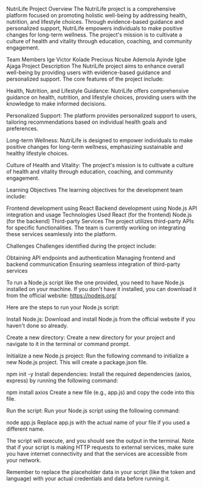 NutriLife Project
Overview
The NutriLife project is a comprehensive platform focused on promoting holistic well-being by addressing health, nutrition, and lifestyle choices. Through evidence-based guidance and personalized support, NutriLife empowers individuals to make positive changes for long-term wellness. The project's mission is to cultivate a culture of health and vitality through education, coaching, and community engagement.

Team Members
Ige Victor Kolade
Precious Ncube
Ademola Ayinde
Igbe Ajaga
Project Description
The NutriLife project aims to enhance overall well-being by providing users with evidence-based guidance and personalized support. The core features of the project include:

Health, Nutrition, and Lifestyle Guidance: NutriLife offers comprehensive guidance on health, nutrition, and lifestyle choices, providing users with the knowledge to make informed decisions.

Personalized Support: The platform provides personalized support to users, tailoring recommendations based on individual health goals and preferences.

Long-term Wellness: NutriLife is designed to empower individuals to make positive changes for long-term wellness, emphasizing sustainable and healthy lifestyle choices.

Culture of Health and Vitality: The project's mission is to cultivate a culture of health and vitality through education, coaching, and community engagement.

Learning Objectives
The learning objectives for the development team include:

Frontend development using React
Backend development using Node.js
API integration and usage
Technologies Used
React (for the frontend)
Node.js (for the backend)
Third-party Services
The project utilizes third-party APIs for specific functionalities. The team is currently working on integrating these services seamlessly into the platform.

Challenges
Challenges identified during the project include:

Obtaining API endpoints and authentication
Managing frontend and backend communication
Ensuring seamless integration of third-party services

To run a Node.js script like the one provided, you need to have Node.js installed on your machine. If you don't have it installed, you can download it from the official website: https://nodejs.org/

Here are the steps to run your Node.js script:

Install Node.js:
Download and install Node.js from the official website if you haven't done so already.

Create a new directory:
Create a new directory for your project and navigate to it in the terminal or command prompt.

Initialize a new Node.js project:
Run the following command to initialize a new Node.js project. This will create a package.json file.

npm init -y
Install dependencies:
Install the required dependencies (axios, express) by running the following command:

npm install axios
Create a new file (e.g., app.js) and copy the code into this file.

Run the script:
Run your Node.js script using the following command:

node app.js
Replace app.js with the actual name of your file if you used a different name.

The script will execute, and you should see the output in the terminal. Note that if your script is making HTTP requests to external services, make sure you have internet connectivity and that the services are accessible from your network.

Remember to replace the placeholder data in your script (like the token and language) with your actual credentials and data before running it.
